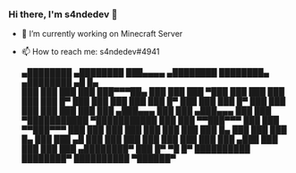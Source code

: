 ### Hi there, I'm s4ndedev 👋

- 🔭 I’m currently working on Minecraft Server
- 📫 How to reach me: s4ndedev#4941

     ▄████████    ▄████████ ███▄▄▄▄      ▄████████ ████████▄     ▄████████  ▄█    █▄  
    ███    ███   ███    ███ ███▀▀▀██▄   ███    ███ ███   ▀███   ███    ███ ███    ███ 
    ███    █▀    ███    ███ ███   ███   ███    █▀  ███    ███   ███    █▀  ███    ███ 
    ███          ███    ███ ███   ███  ▄███▄▄▄     ███    ███  ▄███▄▄▄     ███    ███ 
  ▀███████████ ▀███████████ ███   ███ ▀▀███▀▀▀     ███    ███ ▀▀███▀▀▀     ███    ███ 
           ███   ███    ███ ███   ███   ███    █▄  ███    ███   ███    █▄  ███    ███ 
     ▄█    ███   ███    ███ ███   ███   ███    ███ ███   ▄███   ███    ███ ███    ███ 
   ▄████████▀    ███    █▀   ▀█   █▀    ██████████ ████████▀    ██████████  ▀██████▀  
                                                                                      
